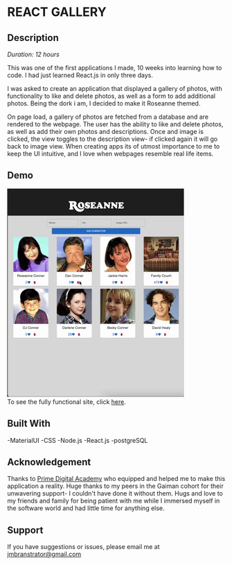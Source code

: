 # REACT GALLERY

## Description

_Duration: 12 hours_

This was one of the first applications I made, 10 weeks into learning how to code. I had just learned React.js in only three days.

I was asked to create an application that displayed a gallery of photos, with functionality to like and delete photos, as well as a form to add additional photos. Being the dork i am, I decided to make it Roseanne themed.

On page load, a gallery of photos are fetched from a database and are rendered to the webpage. The user has the ability to like and delete photos, as well as add their own photos and descriptions. Once and image is clicked, the view toggles to the description view- if clicked again it will go back to image view.  When creating apps its of utmost importance to me to keep the UI intuitive, and I love when webpages resemble real life items. 

## Demo

![Alt Text](gallery.gif)
</br>
To see the fully functional site, click [here](https://floating-brushlands-08847.herokuapp.com/).

## Built With

-MaterialUI
-CSS 
-Node.js 
-React.js
-postgreSQL

## Acknowledgement
Thanks to [Prime Digital Academy](www.primeacademy.io) who equipped and helped me to make this application a reality. Huge thanks to my peers in the Gaiman cohort for their unwavering support- I couldn't have done it without them. Hugs and love to my friends and family for being patient with me while I immersed myself in the software world and had little time for anything else. 

## Support
If you have suggestions or issues, please email me at jmbranstrator@gmail.com
